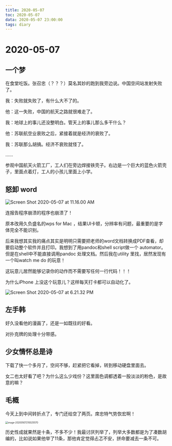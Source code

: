```yaml
---
title: 2020-05-07
toc: 2020-05-07
data: 2020-05-07 23:00:00
tags: diary
---
```



# 2020-05-07

## 一个梦

在食堂吃饭。张召忠（？？？）莫名其妙的跑到我旁边说。中国空间站发射失败了。

我：失败就失败了，有什么大不了的。

他：这一失败，中国的航天之路就很难走了。

我：地球上的事儿还没整明白。管天上的事儿那么多干什么？

他：苏联航空业衰败之后，紧接着就是经济的衰败了。

我：苏联那么胡搞。经济不衰败就怪了。

……

参观中国航天火箭工厂，工人们在旁边焊接铁壳子。右边是一个巨大的蓝色火箭壳子，里面点着灯，工人的小孩儿里面上小学。



## 怒卸 word

![Screen Shot 2020-05-07 at 11.16.00 AM](https://tva1.sinaimg.cn/large/007S8ZIlgy1gek13fi28jj30r40coq5n.jpg)

连报告程序崩溃的程序也崩溃了！

原本改用久负盛名的wps for Mac ，结果UI卡顿，分辨率有问题，最重要的是字体完全不能识别。

后来我想其实我的痛点其实是明明只需要把老师的word文档转换成PDF查看，却要启动整个软件并且打印。我想到了用pandoc和shell script做一个 automator。但是在shell中不能直接调用pandoc 处理文档。然后我在utility 里找，居然发现有一个叫watch me do 的玩意！

这玩意儿居然能够记录你的动作而不需要写任何一行代码！！！

为什么iPhone 上没这个玩意儿？这样每天打卡都可以自动化了。

![Screen Shot 2020-05-07 at 6.21.32 PM](https://tva1.sinaimg.cn/large/007S8ZIlgy1gek2432jpaj30y10u0b29.jpg)

## 左手韩

好久没看他的漫画了，还是一如既往的好看。

对扑克牌的处理十分带感。

## 少女情怀总是诗

下载了快一个多月了，空间不够，赶紧把它看掉，转到移动硬盘里面去。

女二也太好看了吧？为什么这么少戏份？这里面色调都透着一股淡淡的粉色，是故意的嘛？



## 毛概



今天上到中间转折点了，专门还给空了两页。席忠特气势恢宏啊！



<img src="https://tva1.sinaimg.cn/large/007S8ZIlgy1gek6pemaroj30ou0biqb9.jpg" alt="image-20200507210025570" style="zoom: 50%;" />



历史性成就果然是十条，不多不少！我最讨厌列举了，列举大多数都是为了凑数胡编的，比如说如果他举了11条，那他肯定觉得忐忑不安，拼命要减去一条不可。
